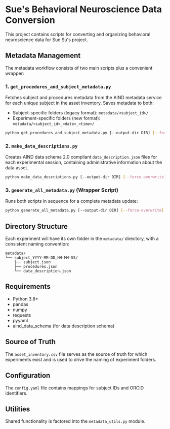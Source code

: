 # Sue's Behavioral Neuroscience Data Conversion

This project contains scripts for converting and organizing behavioral neuroscience data for Sue Su's project.

## Metadata Management

The metadata workflow consists of two main scripts plus a convenient wrapper:

### 1. `get_procedures_and_subject_metadata.py`

Fetches subject and procedures metadata from the AIND metadata service for each unique subject in the asset inventory. Saves metadata to both:
- Subject-specific folders (legacy format): `metadata/<subject_id>/`
- Experiment-specific folders (new format): `metadata/<subject_id>_<date>_<time>/`

```bash
python get_procedures_and_subject_metadata.py [--output-dir DIR] [--force-overwrite]
```

### 2. `make_data_descriptions.py`

Creates AIND data schema 2.0 compliant `data_description.json` files for each experimental session, containing administrative information about the data asset.

```bash
python make_data_descriptions.py [--output-dir DIR] [--force-overwrite]
```

### 3. `generate_all_metadata.py` (Wrapper Script)

Runs both scripts in sequence for a complete metadata update:

```bash
python generate_all_metadata.py [--output-dir DIR] [--force-overwrite]
```

## Directory Structure

Each experiment will have its own folder in the `metadata/` directory, with a consistent naming convention:

```
metadata/
└── subject_YYYY-MM-DD_HH-MM-SS/
    ├── subject.json
    ├── procedures.json
    └── data_description.json
```

## Requirements

- Python 3.8+
- pandas
- numpy
- requests
- pyyaml
- aind_data_schema (for data description schema)

## Source of Truth

The `asset_inventory.csv` file serves as the source of truth for which experiments exist and is used to drive the naming of experiment folders.

## Configuration

The `config.yaml` file contains mappings for subject IDs and ORCID identifiers.

## Utilities

Shared functionality is factored into the `metadata_utils.py` module.
